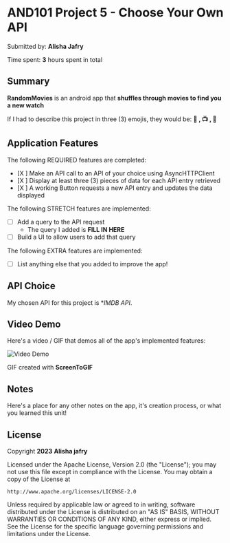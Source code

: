 # AND101 Project 5 - Choose Your Own API

Submitted by: **Alisha Jafry**

Time spent: **3** hours spent in total

## Summary

**RandomMovies** is an android app that **shuffles through movies to find you a new watch**

If I had to describe this project in three (3) emojis, they would be: **🎥 , 📺 , 🍿**

## Application Features

The following REQUIRED features are completed:

- [X ] Make an API call to an API of your choice using AsyncHTTPClient
- [X ] Display at least three (3) pieces of data for each API entry retrieved
- [X ] A working Button requests a new API entry and updates the data displayed

The following STRETCH features are implemented:

- [ ] Add a query to the API request
  - The query I added is **FILL IN HERE**
- [ ] Build a UI to allow users to add that query

The following EXTRA features are implemented:

- [ ] List anything else that you added to improve the app!

## API Choice

My chosen API for this project is **IMDB API*.

## Video Demo

Here's a video / GIF that demos all of the app's implemented features:

<img src='https://i.imgur.com/VwWeX5O.gif' title='Video Demo' width='' alt='Video Demo' />

GIF created with **ScreenToGIF**

## Notes

Here's a place for any other notes on the app, it's creation process, or what you learned this unit!

## License

Copyright **2023** **Alisha jafry**

Licensed under the Apache License, Version 2.0 (the "License");
you may not use this file except in compliance with the License.
You may obtain a copy of the License at

    http://www.apache.org/licenses/LICENSE-2.0

Unless required by applicable law or agreed to in writing, software
distributed under the License is distributed on an "AS IS" BASIS,
WITHOUT WARRANTIES OR CONDITIONS OF ANY KIND, either express or implied.
See the License for the specific language governing permissions and
limitations under the License.
